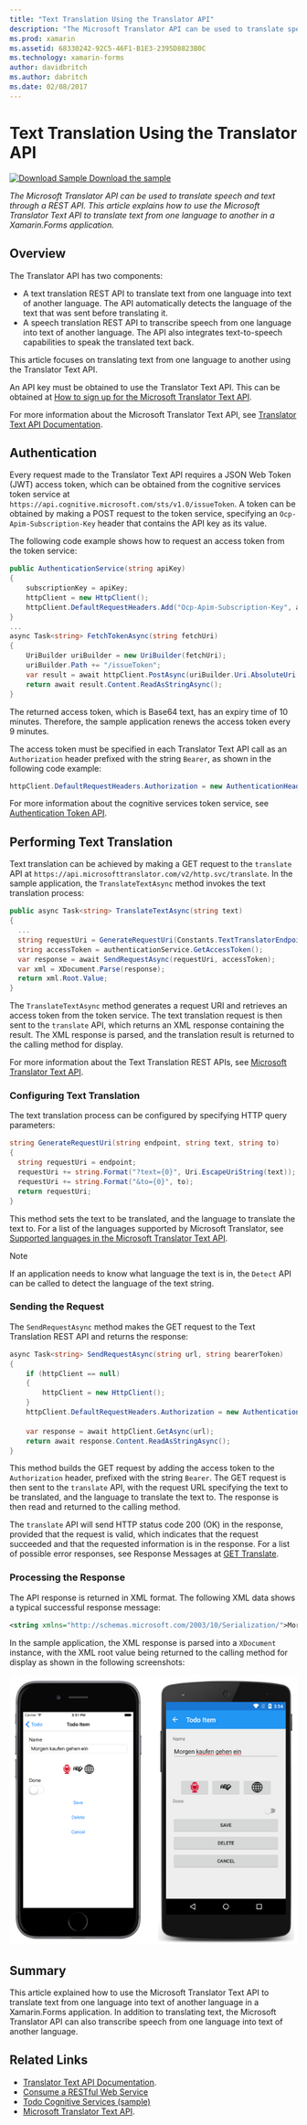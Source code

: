 ```yaml
---
title: "Text Translation Using the Translator API"
description: "The Microsoft Translator API can be used to translate speech and text through a REST API. This article explains how to use the Microsoft Translator Text API to translate text from one language to another in a Xamarin.Forms application."
ms.prod: xamarin
ms.assetid: 68330242-92C5-46F1-B1E3-2395D8823B0C
ms.technology: xamarin-forms
author: davidbritch
ms.author: dabritch
ms.date: 02/08/2017
---
```


# Text Translation Using the Translator API

[![Download Sample](~/media/shared/download.png) Download the sample](https://docs.microsoft.com/samples/xamarin/xamarin-forms-samples/webservices-todocognitiveservices)

_The Microsoft Translator API can be used to translate speech and text through a REST API. This article explains how to use the Microsoft Translator Text API to translate text from one language to another in a Xamarin.Forms application._

## Overview

The Translator API has two components:

- A text translation REST API to translate text from one language into text of another language. The API automatically detects the language of the text that was sent before translating it.
- A speech translation REST API to transcribe speech from one language into text of another language. The API also integrates text-to-speech capabilities to speak the translated text back.

This article focuses on translating text from one language to another using the Translator Text API.

An API key must be obtained to use the Translator Text API. This can be obtained at [How to sign up for the Microsoft Translator Text API](/azure/cognitive-services/translator/translator-text-how-to-signup/).

For more information about the Microsoft Translator Text API, see [Translator Text API Documentation](/azure/cognitive-services/translator/).

## Authentication

Every request made to the Translator Text API requires a JSON Web Token (JWT) access token, which can be obtained from the cognitive services token service at `https://api.cognitive.microsoft.com/sts/v1.0/issueToken`. A token can be obtained by making a POST request to the token service, specifying an `Ocp-Apim-Subscription-Key` header that contains the API key as its value.

The following code example shows how to request an access token from the token service:

```csharp
public AuthenticationService(string apiKey)
{
    subscriptionKey = apiKey;
    httpClient = new HttpClient();
    httpClient.DefaultRequestHeaders.Add("Ocp-Apim-Subscription-Key", apiKey);
}
...
async Task<string> FetchTokenAsync(string fetchUri)
{
    UriBuilder uriBuilder = new UriBuilder(fetchUri);
    uriBuilder.Path += "/issueToken";
    var result = await httpClient.PostAsync(uriBuilder.Uri.AbsoluteUri, null);
    return await result.Content.ReadAsStringAsync();
}
```

The returned access token, which is Base64 text, has an expiry time of 10 minutes. Therefore, the sample application renews the access token every 9 minutes.

The access token must be specified in each Translator Text API call as an `Authorization` header prefixed with the string `Bearer`, as shown in the following code example:

```csharp
httpClient.DefaultRequestHeaders.Authorization = new AuthenticationHeaderValue("Bearer", bearerToken);
```

For more information about the cognitive services token service, see [Authentication Token API](https://docs.microsofttranslator.com/oauth-token.html).

## Performing Text Translation

Text translation can be achieved by making a GET request to the `translate` API at `https://api.microsofttranslator.com/v2/http.svc/translate`. In the sample application, the `TranslateTextAsync` method invokes the text translation process:

```csharp
public async Task<string> TranslateTextAsync(string text)
{
  ...
  string requestUri = GenerateRequestUri(Constants.TextTranslatorEndpoint, text, "en", "de");
  string accessToken = authenticationService.GetAccessToken();
  var response = await SendRequestAsync(requestUri, accessToken);
  var xml = XDocument.Parse(response);
  return xml.Root.Value;
}
```

The `TranslateTextAsync` method generates a request URI and retrieves an access token from the token service. The text translation request is then sent to the `translate` API, which returns an XML response containing the result. The XML response is parsed, and the translation result is returned to the calling method for display.

For more information about the Text Translation REST APIs, see [Microsoft Translator Text API](https://docs.microsofttranslator.com/text-translate.html).

### Configuring Text Translation

The text translation process can be configured by specifying HTTP query parameters:

```csharp
string GenerateRequestUri(string endpoint, string text, string to)
{
  string requestUri = endpoint;
  requestUri += string.Format("?text={0}", Uri.EscapeUriString(text));
  requestUri += string.Format("&to={0}", to);
  return requestUri;
}
```

This method sets the text to be translated, and the language to translate the text to. For a list of the languages supported by Microsoft Translator, see [Supported languages in the Microsoft Translator Text API](/azure/cognitive-services/translator/languages/).

> [!NOTE]
> If an application needs to know what language the text is in, the `Detect` API can be called to detect the language of the text string.

### Sending the Request

The `SendRequestAsync` method makes the GET request to the Text Translation REST API and returns the response:

```csharp
async Task<string> SendRequestAsync(string url, string bearerToken)
{
    if (httpClient == null)
    {
        httpClient = new HttpClient();
    }
    httpClient.DefaultRequestHeaders.Authorization = new AuthenticationHeaderValue("Bearer", bearerToken);

    var response = await httpClient.GetAsync(url);
    return await response.Content.ReadAsStringAsync();
}
```

This method builds the GET request by adding the access token to the `Authorization` header, prefixed with the string `Bearer`. The GET request is then sent to the `translate` API, with the request URL specifying the text to be translated, and the language to translate the text to. The response is then read and returned to the calling method.

The `translate` API will send HTTP status code 200 (OK) in the response, provided that the request is valid, which indicates that the request succeeded and that the requested information is in the response. For a list of possible error responses, see Response Messages at [GET Translate](https://docs.microsofttranslator.com/text-translate.html#!/default/get_Translate).

### Processing the Response

The API response is returned in XML format. The following XML data shows a typical successful response message:

```xml
<string xmlns="http://schemas.microsoft.com/2003/10/Serialization/">Morgen kaufen gehen ein</string>
```

In the sample application, the XML response is parsed into a `XDocument` instance, with the XML root value being returned to the calling method for display as shown in the following screenshots:

![](text-translation-images/text-translation.png "Text Translation to German")

## Summary

This article explained how to use the Microsoft Translator Text API to translate text from one language into text of another language in a Xamarin.Forms application. In addition to translating text, the Microsoft Translator API can also transcribe speech from one language into text of another language.

## Related Links

- [Translator Text API Documentation](/azure/cognitive-services/translator/).
- [Consume a RESTful Web Service](~/xamarin-forms/data-cloud/web-services/rest.md)
- [Todo Cognitive Services (sample)](https://docs.microsoft.com/samples/xamarin/xamarin-forms-samples/webservices-todocognitiveservices)
- [Microsoft Translator Text API](https://docs.microsofttranslator.com/text-translate.html).
